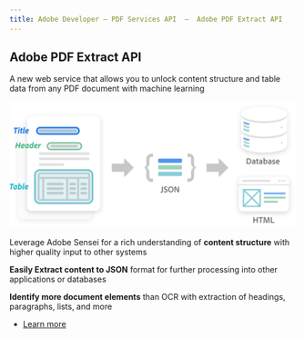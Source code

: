 ```yaml
---
title: Adobe Developer — PDF Services API  —  Adobe PDF Extract API
---
```


<SummaryBlock slots="heading, text" theme="lightest" btnVariant="cta" isBtnVariant />

## Adobe PDF Extract API

A new web service that allows you to unlock content structure and table data from any PDF document with machine learning




<TextBlock slots="image" theme="lightest" width="100%" imageOnly className="padding_top_align padding-zero imageHightAuto"/>

![Adobe PDF Extract API](../images/extract-lrg.svg)


<TextBlock slots="text" width="33%" theme="lightest" className="align-left padding-top-zero" />

Leverage Adobe Sensei for a rich understanding of **content structure** with higher quality input to other systems


<TextBlock slots="text" width="33%" theme="lightest" className="align-left padding-top-zero" />

**Easily Extract content to JSON** format for further processing into other applications or databases


<TextBlock slots="text" width="33%" theme="lightest" className="align-left padding-top-zero" />

**Identify more document elements** than OCR with extraction of headings, paragraphs, lists, and more


<TextBlock slots="buttons" isCentered theme="lightest padding-top-zero why-doc-get-started-btn"/>

* [Learn more](/src/pages/pdf-extract)

